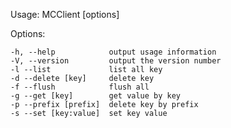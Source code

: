 
 Usage: MCClient [options]

  Options:

    -h, --help            output usage information
    -V, --version         output the version number
    -l --list             list all key
    -d --delete [key]     delete key
    -f --flush            flush all
    -g --get [key]        get value by key
    -p --prefix [prefix]  delete key by prefix
    -s --set [key:value]  set key value

